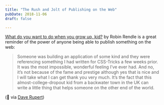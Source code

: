 ```yaml
---
title: "The Rush and Jolt of Publishing on the Web"
pubDate: 2018-11-06
draft: false

---
```


[What do you want to do when you grow up, kid?](https://robinrendle.com/notes/what-do-you-want-to-do-when-you-grow-up-kid/) by Robin Rendle is a great reminder of the power of anyone being able to publish something on the web:

> Someone was building an application of some kind and they were referencing something I had written for CSS-Tricks a few weeks prior. It was the most impossible, wonderful feeling I’ve ever had. And no, it’s not because of the fame and prestige although yes that is nice and I will take what I can get thank you very much. It’s the fact that this almost-college-dropout kid from a backwater town in the UK can write a little thing that helps someone on the other end of the world.

(🔗 via [Dave Rupert](https://twitter.com/davatron5000/status/1059814196106457088))
